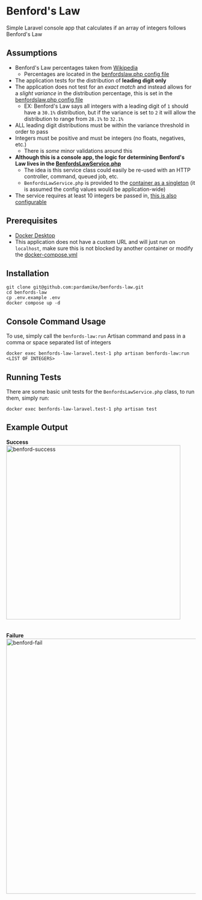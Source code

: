 # Benford's Law
Simple Laravel console app that calculates if an array of integers follows Benford's Law

## Assumptions
- Benford's Law percentages taken from [Wikipedia](https://en.wikipedia.org/wiki/Benford%27s_law)
  - Percentages are located in the [benfordslaw.php config file](https://github.com/pardamike/benfords-law/blob/main/config/benfordslaw.php#L13-L22)
- The application tests for the distribution of **leading digit only**
- The application does not test for an *exact match* and instead allows for a *slight variance* in the distribution percentage, this is set in the [benfordslaw.php config file](https://github.com/pardamike/benfords-law/blob/main/config/benfordslaw.php#L24C18-L24C18)
  - EX: Benford's Law says all integers with a leading digit of `1` should have a `30.1%` distribution, but if the variance is set to `2` it will allow the  distribution to range from `28.1%` to `32.1%`
- ALL leading digit distributions must be within the variance threshold in order to pass
- Integers must be positive and must be integers (no floats, negatives, etc.)
  - There is *some* minor validations around this
- **Although this is a console app, the logic for determining Benford's Law lives in the [BenfordsLawService.php](https://github.com/pardamike/benfords-law/blob/main/app/Services/BenfordsLawService.php)**
  - The idea is this service class could easily be re-used with an HTTP controller, command, queued job, etc.
  - `BenfordsLawService.php` is provided to the [container as a singleton](https://github.com/pardamike/benfords-law/blob/main/app/Providers/AppServiceProvider.php#L15-L21) (it is assumed the config values would be application-wide)
- The service requires at least 10 integers be passed in, [this is also configurable](https://github.com/pardamike/benfords-law/blob/main/config/benfordslaw.php#L25)

## Prerequisites
- [Docker Desktop](https://www.docker.com/products/docker-desktop/)
- This application does not have a custom URL and will just run on `localhost`, make sure this is not blocked by another container or modify the [docker-compose.yml](https://github.com/pardamike/benfords-law/blob/main/docker-compose.yml)

## Installation
```
git clone git@github.com:pardamike/benfords-law.git
cd benfords-law
cp .env.example .env
docker compose up -d
```

## Console Command Usage
To use, simply call the `benfords-law:run` Artisan command and pass in a comma or space separated list of integers
```
docker exec benfords-law-laravel.test-1 php artisan benfords-law:run <LIST OF INTEGERS>
```

## Running Tests
There are some basic unit tests for the `BenfordsLawService.php` class, to run them, simply run:
```
docker exec benfords-law-laravel.test-1 php artisan test
```

## Example Output
**Success**
<br>
<img width="463" alt="benford-success" src="https://github.com/pardamike/benfords-law/assets/10131645/0a71e085-31c1-4a56-a910-5140ec2748d8">
<br>
<br>
<br>
**Failure**
<br>
<img width="678" alt="benford-fail" src="https://github.com/pardamike/benfords-law/assets/10131645/da1cfde2-52da-40e4-9c23-9c5fc8f1365f">


